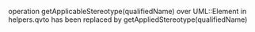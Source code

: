 operation getApplicableStereotype(qualifiedName) over UML::Element in helpers.qvto has been replaced by getAppliedStereotype(qualifiedName)
